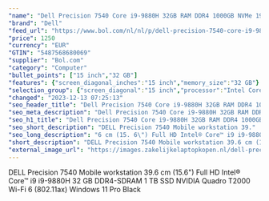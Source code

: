 ```yaml
---
"name": "Dell Precision 7540 Core i9-9880H 32GB RAM DDR4 1000GB NVMe 1920x1080 NVidia T2000"
"brand": "Dell"
"feed_url": "https://www.bol.com/nl/nl/p/dell-precision-7540-core-i9-9880h-32gb-ram-ddr4-1000gb-nvme-1920x1080-nvidia-t2000/9300000168913700"
"price": 1250
"currency": "EUR"
"GTIN": "5487568680069"
"supplier": "Bol.com"
"category": "Computer"
"bullet_points": ["15 inch","32 GB"]
"features": {"screen_diagonal_inches":"15 inch","memory_size":"32 GB"}
"selection_group": {"screen_diagonal":"15 inch","processor":"Intel Core i9","changed_price_past_3_days":false,"product_family":"Precision"}
"changed": "2023-12-13 07:25:13"
"seo_header_title": "Dell Precision 7540 Core i9-9880H 32GB RAM DDR4 1000GB NVMe 1920x1080 NVidia T2000"
"seo_meta_description": "Dell Precision 7540 Core i9-9880H 32GB RAM DDR4 1000GB NVMe 1920x1080 NVidia T2000"
"seo_h1_title": "Dell Precision 7540 Core i9-9880H 32GB RAM DDR4 1000GB NVMe 1920x1080 NVidia T2000"
"seo_short_description": "DELL Precision 7540 Mobile workstation 39."
"seo_long_description": "6 cm (15. 6\") Full HD Intel® Core™ i9 i9-9880H 32 GB DDR4-SDRAM 1 TB SSD NVIDIA Quadro T2000 Wi-Fi 6 (802. 11ax) Windows 11 Pro Black"
"short_description": "DELL Precision 7540 Mobile workstation 39.6 cm (15.6\") Full HD Intel® Core™ i9 i9-9880H 32 GB DDR4-SDRAM 1 TB SSD NVIDIA Quadro T2000 Wi-Fi 6 (802.11ax) Windows 11 Pro Black"
"external_image_url": "https://images.zakelijkelaptopkopen.nl/dell-precision-7540-core-i9-9880h-32gb-ram-ddr4-1000gb-nvme-1920x1080-nvidia-t2000.webp"
---
```


DELL Precision 7540 Mobile workstation 39.6 cm (15.6") Full HD Intel® Core™ i9 i9-9880H 32 GB DDR4-SDRAM 1 TB SSD NVIDIA Quadro T2000 Wi-Fi 6 (802.11ax) Windows 11 Pro Black